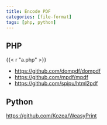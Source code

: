 ```yaml
---
title: Encode PDF
categories: [file-format]
tags: [php, python]
---
```


## PHP

{{< r "a.php" >}}

- <https://github.com/dompdf/dompdf>
- <https://github.com/mpdf/mpdf>
- <https://github.com/spipu/html2pdf>

## Python

<https://github.com/Kozea/WeasyPrint>
